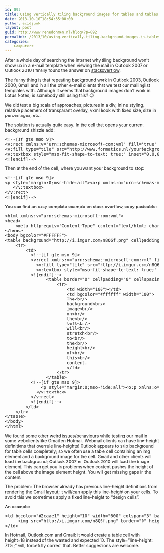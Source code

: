 ```yaml
---
id: 892
title: Using vertically tiling background images for tables and tables cells in outlook 2007 and outlook 2010 to make fancy e-mail newsletters
date: 2013-10-10T18:54:35+00:00
author: acidjunk
layout: post
guid: http://www.renedohmen.nl/blog/?p=892
permalink: /2013/10/using-vertically-tiling-background-images-in-tables-and-table-cells-in-outlook-2007-and-outlook-2010-to-make-fancy-e-mail-newsletters/
categories:
  - Computerz
---
```

After a whole day of searching the internet why tiling background won&#8217;t show up in a e-mail template when viewing the mail in Outlook 2007 or Outlook 2010 I finally found the answer on [stackoverflow](http://stackoverflow.com/questions/13335043/repeating-background-image-in-outlook-2007-2010-2013-and-gmail).

The funny thing is that repeating background work in Outlook 2003, Outlook 2000, Gmail and in all the other e-mail clients that we test our mailinglist templates with. Although it seems that background images don&#8217;t work in Lotus Notes; is somebody still using this? 😉

We did test a big scala of approaches; pictures in a div, inline styling, relative placement of transparant overlay, vxml hook with fixed size, size in percentages, etc.

The solution is actually quite easy. In the cell that opens your current background shizzle add:

<pre class="prettyprint">&lt;!--[if gte mso 9]&gt;
&lt;v:rect xmlns:v="urn:schemas-microsoft-com:vml" fill="true" stroke="false" style="width: 200px;"&gt;
&lt;v:fill type="tile" src="http://www.formatics.nl/yourbackground.png" color="#f6f6f6" /&gt;
&lt;v:textbox style="mso-fit-shape-to-text: true;" inset="0,0,0,0"&gt;
&lt;![endif]--&gt;
</pre>

Then at the end of the cell, where you want your background to stop:

<pre class="prettyprint">&lt;!--[if gte mso 9]&gt;
&lt;p style="margin:0;mso-hide:all"&gt;&lt;o:p xmlns:o="urn:schemas-microsoft-com:office:office"&gt;&nbsp;&lt;/o:p&gt;&lt;/p&gt;
   &lt;/v:textbox&gt;
&lt;/v:rect&gt;
&lt;![endif]--&gt;
</pre>

You can find an easy complete example on stack overflow, copy pasteable:

<pre class="prettyprint">&lt;html xmlns:v="urn:schemas-microsoft-com:vml"&gt;
&lt;head&gt;
    &lt;meta http-equiv="Content-Type" content="text/html; charset=utf-8"&gt;
&lt;/head&gt;
&lt;body bgcolor="#FFFFFF"&gt;
&lt;table background="http://i.imgur.com/n8Q6f.png" cellpadding="0" cellspacing="0" width="200"&gt;
    &lt;tr&gt;
        &lt;td&gt;
          &lt;!--[if gte mso 9]&gt;
          &lt;v:rect xmlns:v="urn:schemas-microsoft-com:vml" fill="true" stroke="false" style="width: 200px;"&gt;
            &lt;v:fill type="tile" src="http://i.imgur.com/n8Q6f.png" color="#f6f6f6" /&gt;
            &lt;v:textbox style="mso-fit-shape-to-text: true;" inset="0,0,0,0"&gt;
          &lt;![endif]--&gt;
                &lt;table border="0" cellpadding="0" cellspacing="0"&gt;
                    &lt;tr&gt;
                        &lt;td width="100"&gt;&lt;/td&gt;
                        &lt;td bgcolor="#ffffff" width="100"&gt;
                        The&lt;br/&gt;
                        background&lt;br/&gt;
                        image&lt;br/&gt;
                        on&lt;br/&gt;
                        the&lt;br/&gt;
                        left&lt;br/&gt;
                        will&lt;br/&gt;
                        stretch&lt;br/&gt;
                        to&lt;br/&gt;
                        the&lt;br/&gt;
                        height&lt;br/&gt;
                        of&lt;br/&gt;
                        this&lt;br/&gt;
                        content.
                        &lt;/td&gt;
                    &lt;/tr&gt;
                &lt;/table&gt;
          &lt;!--[if gte mso 9]&gt;
              &lt;p style="margin:0;mso-hide:all"&gt;&lt;o:p xmlns:o="urn:schemas-microsoft-com:office:office"&gt;&nbsp;&lt;/o:p&gt;&lt;/p&gt;
            &lt;/v:textbox&gt;
          &lt;/v:rect&gt;
          &lt;![endif]--&gt;
        &lt;/td&gt;
    &lt;/tr&gt;
&lt;/table&gt;
&lt;/body&gt;
&lt;/html&gt;
</pre>

We found some other weird issues/behaviours while testing our mail in some webclients like Gmail en Hotmail. Webmail clients can have line-height definitions that overrule line-heights! Outlook appears to skip background for table cells completely; so we often use a table cell containing an img element and a background image for the cell. Gmail and other clients will load the background; Outlook 2007 en Outlook 2010 will load the image element. This can get you in problems when content pushes the height of the cell above the image element height. You will get missing gaps in the content.

The problem: The browser already has previous line-height definitions from rendering the Gmail layout; it will/can apply this line-height on your cells. To avoid this we sometimes apply a fixed line-height to &#8220;design cells&#8221;.

An example:

<pre class="prettyprint">&lt;td bgcolor="#2caae1" height="10" width="600" colspan="3" background="http://i.imgur.com/n8Q6f.png" valign="bottom" style="background-image: url(http://i.imgur.com/n8Q6f.png); background-position: top; line-height: 71%;"&gt;
     &lt;img src="http://i.imgur.com/n8Q6f.png" border="0" height="10" width="600"&gt;
&lt;/td&gt;
</pre>

In Hotmail, Outlook.com and Gmail: it would create a table cell with height=18 instead of the wanted and expected 10. The style=&#8221;line-height: 71%;&#8221; will, forcefully correct that. Better suggestions are welcome.